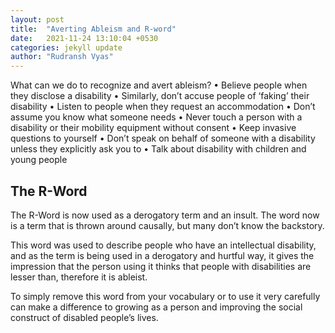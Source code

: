 ```yaml
---
layout: post
title:  "Averting Ableism and R-word"
date:   2021-11-24 13:10:04 +0530
categories: jekyll update
author: "Rudransh Vyas"
---
```


What can we do to recognize and avert ableism?
 • Believe people when they disclose a disability
 • Similarly, don’t accuse people of ‘faking’ their disability
 • Listen to people when they request an accommodation
 • Don’t assume you know what someone needs
 • Never touch a person with a disability or their mobility equipment without consent
 • Keep invasive questions to yourself
 • Don’t speak on behalf of someone with a disability unless they explicitly ask you to
 • Talk about disability with children and young people

## The R-Word
The R-Word is now used as a derogatory term and an insult. The word now is a term that is thrown around causally, but many don’t know the backstory. 

This word was used to describe people who have an intellectual disability, and as the term is being used in a derogatory and hurtful way, it gives the impression that the person using it thinks that people with disabilities are lesser than, therefore it is ableist. 

To simply remove this word from your vocabulary or to use it very carefully can make a difference to growing as a person and improving the social construct of disabled people’s lives.
 